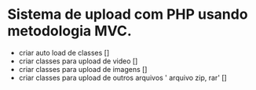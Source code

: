 
# Sistema de upload com PHP usando metodologia MVC.

* criar auto load de classes []
* criar classes para upload de video []
* criar classes para upload de imagens []
* criar classes para upload de outros arquivos ' arquivo zip, rar' []

